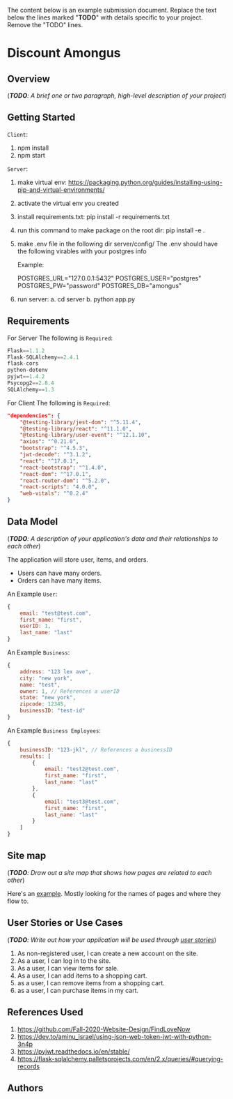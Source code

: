 The content below is an example submission document. Replace the text below the lines marked "__TODO__" with details specific to your project. Remove the "TODO" lines.



# Discount Amongus


## Overview

(___TODO__: A brief one or two paragraph, high-level description of your project_)


## Getting Started

`Client`:
1. npm install
2. npm start

`Server`:
1. make virtual env:
    https://packaging.python.org/guides/installing-using-pip-and-virtual-environments/

2. activate the virtual env you created

3. install requirements.txt:
    pip install -r requirements.txt

4. run this command to make package on the root dir:
    pip install -e .

5. make .env file in the following dir server/config/
    The .env should have the following virables with your postgres info

    Example: 
    
    POSTGRES_URL="127.0.0.1:5432"
    POSTGRES_USER="postgres"
    POSTGRES_PW="password"
    POSTGRES_DB="amongus"

6. run server:
    a. cd server
    b. python app.py



## Requirements

For Server The following is `Required`:

```python
Flask==1.1.2
Flask-SQLAlchemy==2.4.1
flask-cors
python-dotenv
pyjwt==1.4.2
Psycopg2==2.8.4
SQLAlchemy==1.3
```

For Client The following is `Required`:

```json
"dependencies": {
    "@testing-library/jest-dom": "^5.11.4",
    "@testing-library/react": "^11.1.0",
    "@testing-library/user-event": "^12.1.10",
    "axios": "^0.21.0",
    "bootstrap": "^4.5.3",
    "jwt-decode": "^3.1.2",
    "react": "^17.0.1",
    "react-bootstrap": "^1.4.0",
    "react-dom": "^17.0.1",
    "react-router-dom": "^5.2.0",
    "react-scripts": "4.0.0",
    "web-vitals": "^0.2.4"
}
```

## Data Model

(___TODO__: A description of your application's data and their relationships to each other_)

The application will store user, items, and orders.

- Users can have many orders.
- Orders can have many items.


An Example `User`:

```javascript
{
    email: "test@test.com",
    first_name: "first",
    userID: 1,
    last_name: "last"
}
```

An Example `Business`:

```javascript
{
    address: "123 lex ave",
    city: "new york",
    name: "test",
    owner: 1, // References a userID
    state: "new york",
    zipcode: 12345,
    businessID: "test-id"
}
```

An Example `Business Employees`:

```javascript
{
    businessID: "123-jkl", // References a businessID 
    results: [
        {
            email: "test2@test.com",
            first_name: "first",
            last_name: "last"
        },
        {
            email: "test3@test.com",
            first_name: "first",
            last_name: "last"
        }
    ]
}
```

## Site map

(___TODO__: Draw out a site map that shows how pages are related to each other_)

Here's an [example](https://www.kauligmedia.com/media/1589/sitemap-01.jpg). Mostly looking for the names of pages and where they flow to.

## User Stories or Use Cases

(___TODO__: Write out how your application will be used through [user stories](http://en.wikipedia.org/wiki/User_story#Format)_)

1. As non-registered user, I can create a new account on the site.
2. As a user, I can log in to the site.
3. As a user, I can view items for sale.
4. As a user, I can add items to a shopping cart.
5. as a user, I can remove items from a shopping cart.
6. as a user, I can purchase items in my cart.

## References Used

1. https://github.com/Fall-2020-Website-Design/FindLoveNow
2. https://dev.to/aminu_israel/using-json-web-token-jwt-with-python-3n4p
3. https://pyjwt.readthedocs.io/en/stable/
4. https://flask-sqlalchemy.palletsprojects.com/en/2.x/queries/#querying-records

## Authors
